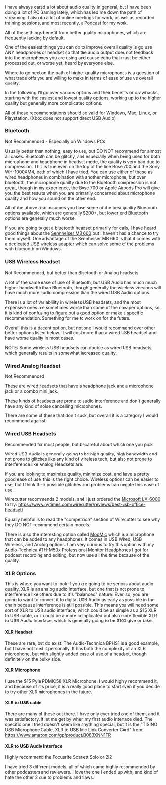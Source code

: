 
I have always cared a lot about audio quality in general, but I have been doing a lot of PC Gaming lately, which has led me down the path of streaming. I also do a lot of online meetings for work, as well as recorded training sessions, and most recently, a Podcast for my work.

All of these things benefit from better quality microphones, which are frequently lacking by default.

One of the easiest things you can do to improve overall quality is go use ANY headphones or headset so that the audio output does not feedback into the microphones you are using and cause echo that must be either processed out, or worse yet, heard by everyone else.

Where to go next on the path of higher quality microphones is a question of what trade offs you are willing to make in terms of ease of use vs overall quality.

In the following I'll go over various options and their benefits or drawbacks, starting with the easiest and lowest quality options, working up to the higher quality but generally more complicated options.

All of these recommendations should be valid for Windows, Mac, Linux, or Playstation. (Xbox does not support direct USB Audio)


### Bluetooth

Not Recommended - Especially on Windows PCs

Usually better than nothing, easy to use, but DO NOT recommend for almost all cases. Bluetooth can be glitchy, and especially when being used for both microphone and headphone in headset mode, the quality is very bad due to compression. This is true even on the top of the line Bose 700 and the Sony WH-1000XM4, both of which I have tried. You can use either of these as wired headphones in combination with another microphone, but over bluetooth, the microphone quailty due to the Bluetooth compression is not great, though in my experience, the Bose 700 or Apple Airpods Pro will give you the best results when you are primarily concerned about microphone quality and how you sound on the other end.

All of the above also assumes you have some of the best quality Bluetooth options available, which are generally $200+, but lower end Bluetooth options are generally much worse.

If you are going to get a bluetooth headset primarily for calls, I have heard good things about the [Sennheiser MB 660](https://www.amazon.com/Sennheiser-MB-660-MS-507093/dp/B01MG5DSPS) but I haven't had a chance to try them myself. One advantage of the Sennheiser MB 660 is that it comes with a dedicated USB wireless adapter which can solve some of the problems with bluetooth on Windows.


### USB Wireless Headset

Not Recommended, but better than Bluetooth or Analog headsets

A lot of the same ease of use of Bluetooth, but USB Audio has much much higher bandwidth than Bluetooth, though generally the wireless versions will have much more audio compression than the wired USB Audio options.

There is a lot of variablility in wireless USB headsets, and the most expensive ones are sometimes worse than some of the cheaper options, so it is kind of confusing to figure out a good option or make a specific recommendation. Something for me to work on for the future.

Overall this is a decent option, but not one I would recommend over other better options listed below. It will cost more than a wired USB headset and have worse quality in most cases.

NOTE: Some wireless USB headsets can double as wired USB headsets, which generally results in somewhat increased quality.


### Wired Analog Headset

Not Recommended

These are wired headsets that have a headphone jack and a microphone jack or a combo mini jack.

These kinds of headsets are prone to audio interference and don't generally have any kind of noise cancelling microphones.

There are some of these that don't suck, but overall it is a category I would recommend against.


### Wired USB Headsets

Recommended for most people, but becareful about which one you pick

Wired USB Audio is generally going to be high quality, high bandwidth and not prone to glitches like any kind of wireless tech, but also not prone to interference like Analog Headsets are.

If you are looking to maximize quality, minimize cost, and have a pretty good ease of use, this is the right choice. Wireless options can be easier to use, but I think their possible glitches and problems can negate this ease of use.

Wirecutter recommends 2 models, and I just ordered the [Microsoft LX-6000](https://www.amazon.com/Microsoft-LifeChat-LX-6000-for-Business/dp/B00465UNYI) to try: https://www.nytimes.com/wirecutter/reviews/best-usb-office-headset/

Equally helpful is to read the "competition" section of Wirecutter to see why they DO NOT recommend certain models.

There is also the interesting option called [ModMic](https://www.amazon.com/dp/B07YN26PBT) which is a microphone that can be added to any headphones. It comes in USB Wired, USB Wireless, and Analog options. I am very curious to try this option with my Audio-Technica ATH-M50x Professional Monitor Headphones I got for podcast recording and editing, but now use all the time because of the quality.


### XLR Options

This is where you want to look if you are going to be serious about audio quality. XLR is an analog audio interface, but one that is not prone to interference like others due to it's "balanced" nature. Even so, you are going to want to convert it to digital USB Audio as early as possible in the chain because interference is still possible. This means you will need some sort of XLR to USB audio interface, which could be as simple as a $15 XLR to USB cable, or it could be a more complicated but also more flexible XLR to USB Audio Interface, which is generally going to be $100 give or take.

#### XLR Headset

These are rare, but do exist. The Audio-Technica BPHS1 is a good example, but I have not tried it personally. It has both the complexity of an XLR microphone, but with slightly added ease of use of a headset, though definitely on the bulky side.

#### XLR Microphone

I use the $15 Pyle PDMIC58 XLR Microphone. I would highly recommend it, and because of it's price, it is a really good place to start even if you decide to try other XLR microphones in the future.

#### XLR to USB cable

There are many of these out there. I have only ever tried one of them, and it was satisfactory. It let me get by when my first audio interface died. The specific one I tried doesn't seem like anything special, but it is the "TISINO USB Microphone Cable, XLR to USB Mic Link Converter Cord" from: https://www.amazon.com/gp/product/B083XNN1FR

#### XLR to USB Audio Interface

Highly recommend the Focusrite Scarlett Solo or 2i2

I have tried 3 different models, all of which came highly recommended by other podcasters and reviewers. I love the one I ended up with, and kind of hate the other 2 due to problems and flaws.
